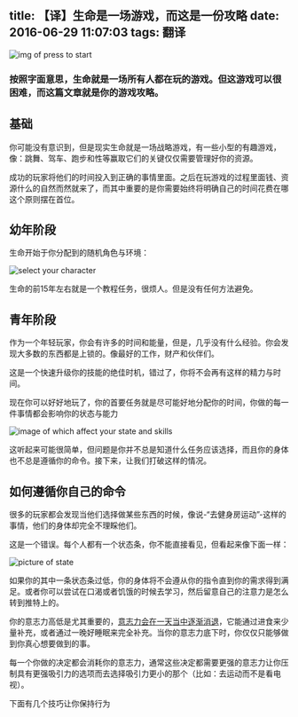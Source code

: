 title: 【译】生命是一场游戏，而这是一份攻略
date: 2016-06-29 11:07:03
tags: 翻译
---

![img of press to start][press to start]

### 按照字面意思，生命就是一场所有人都在玩的游戏。但这游戏可以很困难，而这篇文章就是你的游戏攻略。

## 基础

你可能没有意识到，但是现实生命就是一场战略游戏，有一些小型的有趣游戏，像：跳舞、驾车、跑步和性等赢取它们的关键仅仅需要管理好你的资源。

成功的玩家将他们的时间投入到正确的事情里面。之后在玩游戏的过程里面钱、资源什么的自然而然就来了，而其中重要的是你需要始终将明确自己的时间花费在哪这个原则摆在首位。

## 幼年阶段

生命开始于你分配到的随机角色与环境：

![select your character][character]

生命的前15年左右就是一个教程任务，很烦人。但是没有任何方法避免。

## 青年阶段

作为一个年轻玩家，你会有许多的时间和能量，但是，几乎没有什么经验。你会发现大多数的东西都是上锁的。像最好的工作，财产和伙伴们。

这是一个快速升级你的技能的绝佳时机，错过了，你将不会再有这样的精力与时间。

现在你可以好好地玩了，你的首要任务就是尽可能好地分配你的时间，你做的每一件事情都会影响你的状态与能力

![image of which affect your state and skills][state affect]

这听起来可能很简单，但问题是你并不总是知道什么任务应该选择，而且你的身体也不总是遵循你的命令。接下来，让我们打破这样的情况。

## 如何遵循你自己的命令

很多的玩家都会发现当他们选择做某些东西的时候，像说-“去健身房运动”-这样的事情，他们的身体却完全不理睬他们。

这是一个错误。每个人都有一个状态条，你不能直接看见，但看起来像下面一样：

![picture of state][state picture]

如果你的其中一条状态条过低，你的身体将不会遵从你的指令直到你的需求得到满足。或者你可以尝试在口渴或者饥饿的时候去学习，然后留意自己的注意力是怎么转到推特上的。

你的意志力高低是尤其重要的，[意志力会在一天当中逐渐消退](http://en.wikipedia.org/wiki/Ego_depletion)，它能通过进食来少量补充，或者通过一晚好睡眠来完全补充。当你的意志力底下时，你仅仅只能够做到你真心想要做到的事。

每一个你做的决定都会消耗你的意志力，通常这些决定都需要更强的意志力让你压制具有更强吸引力的选项而去选择吸引力更小的那个（比如：去运动而不是看电视）。

下面有几个技巧让你保持行为

[press to start]: http://oliveremberton.com/wp-content/uploads/2014/02/Cover-shallow-1024x626.png
[character]: http://oliveremberton.com/wp-content/uploads/2014/02/Select-your-character.png
[state affect]: http://oliveremberton.com/wp-content/uploads/2014/02/Drink-vs-code-1024x684.png
[state picture]: http://oliveremberton.com/wp-content/uploads/2014/02/State.png

